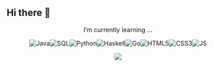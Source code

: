 <h2>Hi there 👋</h2>

<p align="center">I’m currently learning ...</p>

<p align="center" style="display:flex; justify-content: center; flex-wrap: wrap;">
<span></span>
<img alt="Java" src="https://img.shields.io/badge/java-%233d3b4f?style=for-the-badge&logoColor=white"/><span> </span>
<img alt="SQL" src="https://img.shields.io/badge/sql-%2350616d?style=for-the-badge&logo=sql&logoColor=white"/><span></span>
<img alt="Python" src="https://img.shields.io/badge/python-%234c8dae?style=for-the-badge&logo=python&logoColor=white"/><span></span>
<img alt="Haskell" src="https://img.shields.io/badge/haskell-%236b6882.svg?style=for-the-badge&logo=haskell&logoColor=white"/><span></span>
<img alt="Go" src="https://img.shields.io/badge/go-%23c89b40?style=for-the-badge&logo=go&logoColor=white"/><span></span>
<img alt="HTML5" src="https://img.shields.io/badge/html5-%235d513c.svg?style=for-the-badge&logo=html5&logoColor=white"/><span></span>
<img alt="CSS3" src="https://img.shields.io/badge/css3-%23549688.svg?style=for-the-badge&logo=css3&logoColor=white"/><span></span>
<img alt="JS" src="https://img.shields.io/badge/javascript-%2375878a.svg?style=for-the-badge&logo=javascript&logoColor=white"/><span></span>
</p>

<p align="center">
<img src="https://github-readme-stats-leyu7s-projects.vercel.app/api/top-langs/?username=leyu7&layout=donut&langs_count=10"/>
</p>

<!--
**leyu7/leyu7** is a ✨ _special_ ✨ repository because its `README.md` (this file) appears on your GitHub profile.

Here are some ideas to get you started:

- 🔭 I’m currently working on ...
- 🌱 I’m currently learning ...
- 👯 I’m looking to collaborate on ...
- 🤔 I’m looking for help with ...
- 💬 Ask me about ...
- 📫 How to reach me: ...
- 😄 Pronouns: ...
- ⚡ Fun fact: ...
-->
